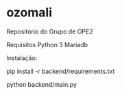 # ozomali
Repositório do Grupo de OPE2

Requisitos 
Python 3
Mariadb

Instalação:

pip install -r backend/requirements.txt


python backend/main.py
